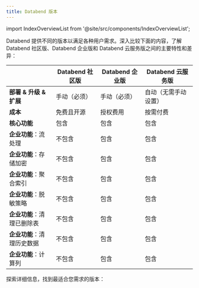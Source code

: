```yaml
---
title: Databend 版本
---
```

import IndexOverviewList from '@site/src/components/IndexOverviewList';

Databend 提供不同的版本以满足各种用户需求。深入比较下面的内容，了解 Databend 社区版、Databend 企业版和 Databend 云服务版之间的主要特性和差异：

|                                                | Databend 社区版                             | Databend 企业版                           | Databend 云服务版                          |
|------------------------------------------------|---------------------------------------------|--------------------------------------------|--------------------------------------------|
| **部署 & 升级 & 扩展**                         | <span class="text-orange">手动（必须）</span> | <span class="text-orange">手动（必须）</span> | <span class="text-blue">自动（无需手动设置）</span> |
| **成本**                                       | <span class="text-blue">免费且开源</span>     | <span class="text-orange">授权费用</span>     | <span class="text-orange">按需付费</span>     |
| **核心功能**                                   | <span class="text-blue"> 包含 </span>        | <span class="text-blue">  包含  </span>     | <span class="text-blue">  包含  </span>     |
| **企业功能**：流处理                           | <span class="text-red"> 不包含 </span>       | <span class="text-blue">  包含  </span>     | <span class="text-blue">  包含  </span>     |
| **企业功能**：存储加密                         | <span class="text-red"> 不包含 </span>       | <span class="text-blue">  包含  </span>     | <span class="text-blue">  包含  </span>     |
| **企业功能**：聚合索引                         | <span class="text-red"> 不包含 </span>       | <span class="text-blue">  包含  </span>     | <span class="text-blue">  包含  </span>     |
| **企业功能**：脱敏策略                         | <span class="text-red"> 不包含 </span>       | <span class="text-blue">  包含  </span>     | <span class="text-blue">  包含  </span>     |
| **企业功能**：清理已删除表                     | <span class="text-red"> 不包含 </span>       | <span class="text-blue">  包含  </span>     | <span class="text-blue">  包含  </span>     |
| **企业功能**：清理历史数据                     | <span class="text-red"> 不包含 </span>       | <span class="text-blue">  包含  </span>     | <span class="text-blue">  包含  </span>     |
| **企业功能**：计算列                           | <span class="text-red"> 不包含 </span>       | <span class="text-blue">  包含  </span>     | <span class="text-blue">  包含  </span>     |

探索详细信息，找到最适合您需求的版本：

<IndexOverviewList />